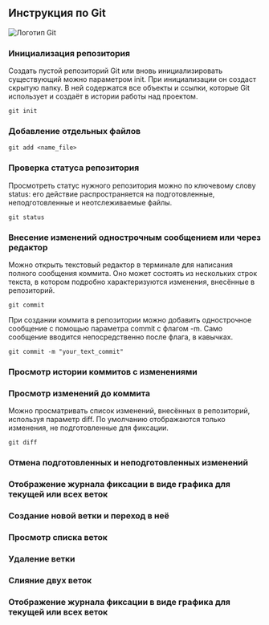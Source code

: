 ## Инструкция по Git

![Логотип Git](git_logo.jpg)

### **Инициализация репозитория**
Создать пустой репозиторий Git или вновь инициализировать существующий можно параметром init. При инициализации он создаст скрытую папку. В ней содержатся все объекты и ссылки, которые Git использует и создаёт в истории работы над проектом.

    git init

### **Добавление отдельных файлов**
    
    git add <name_file>

### **Проверка статуса репозитория**
Просмотреть статус нужного репозитория можно по ключевому слову status: его действие распространяется на подготовленные, неподготовленные и неотслеживаемые файлы.
    
    git status

### **Внесение изменений однострочным сообщением или через редактор**

 Можно открыть текстовый редактор в терминале для написания полного сообщения коммита. Оно может состоять из нескольких строк текста, в котором подробно характеризуются изменения, внесённые в репозиторий.

    git commit

При создании коммита в репозитории можно добавить однострочное сообщение с помощью параметра commit с флагом -m. Само сообщение вводится непосредственно после флага, в кавычках.

    git commit -m "your_text_commit"

### **Просмотр истории коммитов с изменениями**

### **Просмотр изменений до коммита**
Можно просматривать список изменений, внесённых в репозиторий, используя параметр diff. По умолчанию отображаются только изменения, не подготовленные для фиксации.

    git diff

### **Отмена подготовленных и неподготовленных изменений**

### **Отображение журнала фиксации в виде графика для текущей или всех веток**

### **Создание новой ветки и переход в неё**

### **Просмотр списка веток**

### **Удаление ветки**

### **Слияние двух веток**

### **Отображение журнала фиксации в виде графика для текущей или всех веток**

